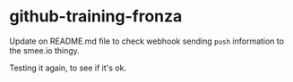 # github-training-fronza

Update on README.md file to check webhook sending `push` information to the smee.io thingy.

Testing it again, to see if it's ok.
